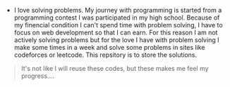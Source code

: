
- I love solving problems. My journey with programming is started from a programming contest I was participated in my high school. Because of my finencial condition I can't spend
  time with problem solving, I have to focus on web development so that I can earn. For this reason I am not actively solving problems but for the love I have with problem solving
  I make some times in a week and solve some problems in sites like codeforces or leetcode. This repsitory is to store the solutions.

> It's not like I will reuse these codes, but these makes me feel my progress....
